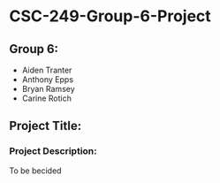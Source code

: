# CSC-249-Group-6-Project

## Group 6:

- Aiden Tranter
- Anthony Epps
- Bryan Ramsey
- Carine Rotich

## Project Title:
### Project Description: 

To be becided
